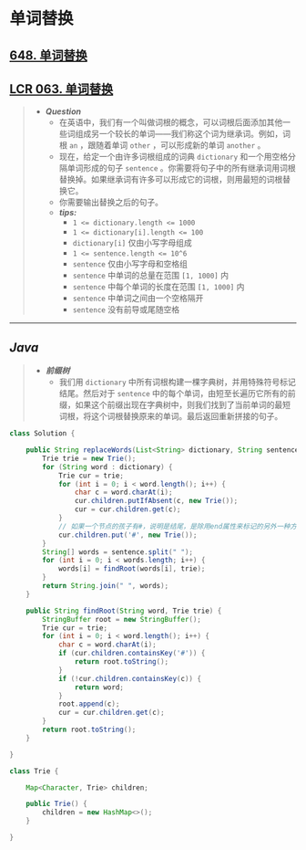 # 单词替换

## [648. 单词替换](https://leetcode.cn/problems/replace-words/)

## [LCR 063. 单词替换](https://leetcode.cn/problems/UhWRSj/)

> - ***Question***
>   - 在英语中，我们有一个叫做词根的概念，可以词根后面添加其他一些词组成另一个较长的单词——我们称这个词为继承词。例如，词根 `an` ，跟随着单词 `other` ，可以形成新的单词 `another` 。
>   - 现在，给定一个由许多词根组成的词典 `dictionary` 和一个用空格分隔单词形成的句子 `sentence` 。你需要将句子中的所有继承词用词根替换掉。如果继承词有许多可以形成它的词根，则用最短的词根替换它。
>   - 你需要输出替换之后的句子。
>   - ***tips:***
>     - `1 <= dictionary.length <= 1000`
>     - `1 <= dictionary[i].length <= 100`
>     - `dictionary[i]` 仅由小写字母组成
>     - `1 <= sentence.length <= 10^6`
>     - `sentence` 仅由小写字母和空格组
>     - `sentence` 中单词的总量在范围 `[1, 1000]` 内
>     - `sentence` 中每个单词的长度在范围 `[1, 1000]` 内
>     - `sentence` 中单词之间由一个空格隔开
>     - `sentence` 没有前导或尾随空格

---

## *Java*

> - ***前缀树***
>   - 我们用 `dictionary` 中所有词根构建一棵字典树，并用特殊符号标记结尾。然后对于 `sentence` 中的每个单词，由短至长遍历它所有的前缀，如果这个前缀出现在字典树中，则我们找到了当前单词的最短词根，将这个词根替换原来的单词。最后返回重新拼接的句子。

```java
class Solution {

    public String replaceWords(List<String> dictionary, String sentence) {
        Trie trie = new Trie();
        for (String word : dictionary) {
            Trie cur = trie;
            for (int i = 0; i < word.length(); i++) {
                char c = word.charAt(i);
                cur.children.putIfAbsent(c, new Trie());
                cur = cur.children.get(c);
            }
            // 如果一个节点的孩子有#，说明是结尾，是除用end属性来标记的另外一种方法
            cur.children.put('#', new Trie());
        }
        String[] words = sentence.split(" ");
        for (int i = 0; i < words.length; i++) {
            words[i] = findRoot(words[i], trie);
        }
        return String.join(" ", words);
    }

    public String findRoot(String word, Trie trie) {
        StringBuffer root = new StringBuffer();
        Trie cur = trie;
        for (int i = 0; i < word.length(); i++) {
            char c = word.charAt(i);
            if (cur.children.containsKey('#')) {
                return root.toString();
            }
            if (!cur.children.containsKey(c)) {
                return word;
            }
            root.append(c);
            cur = cur.children.get(c);
        }
        return root.toString();
    }

}

class Trie {

    Map<Character, Trie> children;

    public Trie() {
        children = new HashMap<>();
    }

}

```
